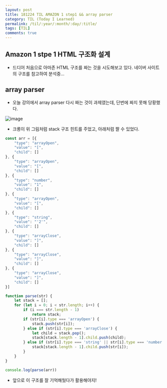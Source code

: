```yaml
---
layout: post
title: 181224 TIL AMAZON 1 step1 && array parser
category: TIL (Today I Learned)
permalink: /til/:year/:month/:day/:title/
tags: [TIL]
comments: true
---
```


## Amazon 1 stpe 1 HTML 구조화 설계

- 드디어 처음으로 아마존 HTML 구조를 짜는 것을 시도해보고 있다. 네이버 사이트의 구조를 참고하여 분석중...

## array parser

- 오늘 강의에서 array parser 다시 짜는 것이 과제였는데, 단번에 짜지 못해 당황했다. 

![image](https://user-images.githubusercontent.com/40848630/50416889-480cde00-0866-11e9-94c6-41306617d417.png)

- 크롱이 위 그림처럼 stack 구조 힌트를 주었고, 아래처럼 짤 수 있었다.

```javascript
const arr = [{
    "type": "arrayOpen",
    "value": "[",
    "child": []
}, {
    "type": "arrayOpen",
    "value": "[",
    "child": []
}, {
    "type": "number",
    "value": "1",
    "child": []
}, {
    "type": "arrayOpen",
    "value": "[",
    "child": []
}, {
    "type": "string",
    "value": "'2'",
    "child": []
}, {
    "type": "arrayClose",
    "value": "]",
    "child": []
}, {
    "type": "arrayClose",
    "value": "]",
    "child": []
}, {
    "type": "arrayClose",
    "value": "]",
    "child": []
}]

function parse(str) {
    let stack = [];
    for (let i = 0; i < str.length; i++) {
        if (i === str.length - 1)
            return stack;
        if (str[i].type === 'arrayOpen') {
            stack.push(str[i]);
        } else if (str[i].type === 'arrayClose') {
            let child = stack.pop();
            stack[stack.length - 1].child.push(child);
        } else if (str[i].type === 'string' || str[i].type === 'number') {
            stack[stack.length - 1].child.push(str[i]);
        }
    }
}

console.log(parse(arr))
```

- 앞으로 이 구조를 잘 기억해뒀다가 활용해야지! 